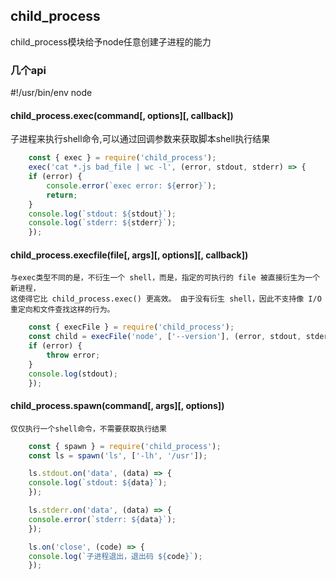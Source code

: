 ## child_process
child_process模块给予node任意创建子进程的能力

### 几个api
#!/usr/bin/env node

#### child_process.exec(command[, options][, callback])
   子进程来执行shell命令,可以通过回调参数来获取脚本shell执行结果
```js
    const { exec } = require('child_process');
    exec('cat *.js bad_file | wc -l', (error, stdout, stderr) => {
    if (error) {
        console.error(`exec error: ${error}`);
        return;
    }
    console.log(`stdout: ${stdout}`);
    console.log(`stderr: ${stderr}`);
    });
```   
#### child_process.execfile(file[, args][, options][, callback])
    与exec类型不同的是，不衍生一个 shell，而是，指定的可执行的 file 被直接衍生为一个新进程，
    这使得它比 child_process.exec() 更高效。 由于没有衍生 shell，因此不支持像 I/O 重定向和文件查找这样的行为。
```js
    const { execFile } = require('child_process');
    const child = execFile('node', ['--version'], (error, stdout, stderr) => {
    if (error) {
        throw error;
    }
    console.log(stdout);
    });
```

#### child_process.spawn(command[, args][, options])
    仅仅执行一个shell命令，不需要获取执行结果
```js
    const { spawn } = require('child_process');
    const ls = spawn('ls', ['-lh', '/usr']);

    ls.stdout.on('data', (data) => {
    console.log(`stdout: ${data}`);
    });

    ls.stderr.on('data', (data) => {
    console.error(`stderr: ${data}`);
    });

    ls.on('close', (code) => {
    console.log(`子进程退出，退出码 ${code}`);
    });
```    